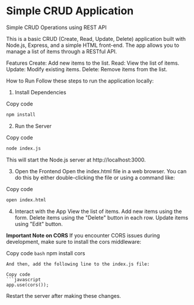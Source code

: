 # Simple CRUD Application
Simple CRUD Operations using REST API

This is a basic CRUD (Create, Read, Update, Delete) application built with Node.js, Express, and a simple HTML front-end. The app allows you to manage a list of items through a RESTful API.

Features
	Create: Add new items to the list.
	Read: View the list of items.
	Update: Modify existing items.
	Delete: Remove items from the list.

How to Run
Follow these steps to run the application locally:

1. Install Dependencies

Copy code
```bash
npm install
```
2. Run the Server

Copy code
```bash
node index.js
```
This will start the Node.js server at http://localhost:3000.

3. Open the Frontend
Open the index.html file in a web browser. You can do this by either double-clicking the file or using a command like:

Copy code
```bash
open index.html
```
4. Interact with the App
View the list of items.
Add new items using the form.
Delete items using the "Delete" button in each row.
Update items using "Edit" button.

**Important Note on CORS**
If you encounter CORS issues during development, make sure to install the cors middleware:

Copy code
```bash```
npm install cors
```
And then, add the following line to the index.js file:

Copy code
```javascript
app.use(cors());
```
Restart the server after making these changes.